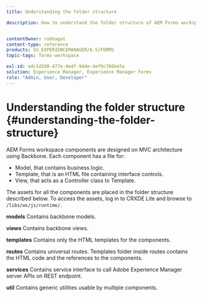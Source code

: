 ```yaml
---
title: Understanding the folder structure

description: How to understand the folder structure of AEM Forms workspace source code to customize.


contentOwner: robhagat
content-type: reference
products: SG_EXPERIENCEMANAGER/6.5/FORMS
topic-tags: forms-workspace

exl-id: a4c1d3d8-477e-4edf-9dde-4ef9c766be5a
solution: Experience Manager, Experience Manager Forms
role: "Admin, User, Developer"
---
```

# Understanding the folder structure {#understanding-the-folder-structure}

AEM Forms workspace components are designed on MVC architecture using Backbone. Each component has a file for:

* Model, that contains business logic.
* Template, that is an HTML file containing interface controls.
* View, that acts as a Controller class to Template.

The assets for all the components are placed in the folder structure described below. To access the assets, log in to CRXDE Lite and browse to `/libs/ws/js/runtime/`.

**models** Contains backbone models.

**views** Contains backbone views.

**templates** Contains only the HTML templates for the components.

**routes** Contains universal routes. Templates folder inside routes contains the HTML code and the references to the components.

**services** Contains service interface to call Adobe Experience Manager server APIs on REST endpoint.

**util** Contains generic utilities usable by multiple components.
